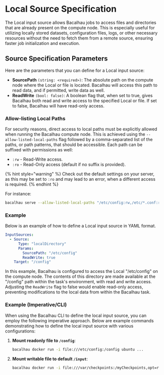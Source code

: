 # Local Source Specification

The Local input source allows Bacalhau jobs to access files and directories that are already present on the compute node. This is especially useful for utilizing locally stored datasets, configuration files, logs, or other necessary resources without the need to fetch them from a remote source, ensuring faster job initialization and execution.

## Source Specification Parameters

Here are the parameters that you can define for a Local input source:

* **SourcePath** `(string: <required>)`: The absolute path on the compute node where the Local or file is located. Bacalhau will access this path to read data, and if permitted, write data as well.
* **ReadWrite** `(bool: false)`: A boolean flag that, when set to true, gives Bacalhau both read and write access to the specified Local or file. If set to false, Bacalhau will have read-only access.

### Allow-listing Local Paths

For security reasons, direct access to local paths must be explicitly allowed when running the Bacalhau compute node. This is achieved using the `--allow-listed-local-paths` flag followed by a comma-separated list of the paths, or path patterns, that should be accessible. Each path can be suffixed with permissions as well:

* `:rw` - Read-Write access.
* `:ro` - Read-Only access (default if no suffix is provided).

{% hint style="warning" %}
Check out the default settings on your server, as this may be set to `:ro` and may lead to an error, when a different access is required.
{% endhint %}

For instance:

```bash
bacalhau serve --allow-listed-local-paths "/etc/config:rw,/etc/*.conf:ro"
```

### Example

Below is an example of how to define a Local input source in YAML format.

```yaml
InputSources:
  - Source:
      Type: "localDirectory"
      Params:
        SourcePath: "/etc/config"
        ReadWrite: true
    Target: "/config"
```

In this example, Bacalhau is configured to access the Local "/etc/config" on the compute node. The contents of this directory are made available at the "/config" path within the task's environment, with read and write access. Adjusting the `ReadWrite` flag to false would enable read-only access, preventing modifications to the local data from within the Bacalhau task.

### Example (Imperative/CLI)

When using the Bacalhau CLI to define the local input source, you can employ the following imperative approach. Below are example commands demonstrating how to define the local input source with various configurations:

1.  **Mount readonly file to `/config`**:

    ```bash
    bacalhau docker run -i file:///etc/config:/config ubuntu ...
    ```
2.  **Mount writable file to default `/input`**:

    ```bash
    bacalhau docker run -i file:///var/checkpoints:/myCheckpoints,opt=rw=true ubuntu ...
    ```
